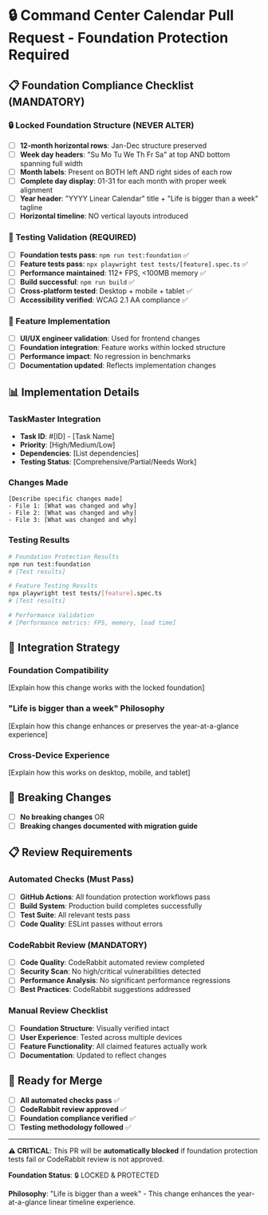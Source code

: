 # 🔒 Command Center Calendar Pull Request - Foundation Protection Required

## 📋 **Foundation Compliance Checklist (MANDATORY)**

### **🔒 Locked Foundation Structure (NEVER ALTER)**
- [ ] **12-month horizontal rows**: Jan-Dec structure preserved
- [ ] **Week day headers**: "Su Mo Tu We Th Fr Sa" at top AND bottom spanning full width  
- [ ] **Month labels**: Present on BOTH left AND right sides of each row
- [ ] **Complete day display**: 01-31 for each month with proper week alignment
- [ ] **Year header**: "YYYY Linear Calendar" title + "Life is bigger than a week" tagline
- [ ] **Horizontal timeline**: NO vertical layouts introduced

### **🧪 Testing Validation (REQUIRED)**
- [ ] **Foundation tests pass**: `npm run test:foundation` ✅
- [ ] **Feature tests pass**: `npx playwright test tests/[feature].spec.ts` ✅
- [ ] **Performance maintained**: 112+ FPS, <100MB memory ✅
- [ ] **Build successful**: `npm run build` ✅
- [ ] **Cross-platform tested**: Desktop + mobile + tablet ✅
- [ ] **Accessibility verified**: WCAG 2.1 AA compliance ✅

### **🎯 Feature Implementation**
- [ ] **UI/UX engineer validation**: Used for frontend changes
- [ ] **Foundation integration**: Feature works within locked structure
- [ ] **Performance impact**: No regression in benchmarks
- [ ] **Documentation updated**: Reflects implementation changes

## 📊 **Implementation Details**

### **TaskMaster Integration**
- **Task ID**: #[ID] - [Task Name]
- **Priority**: [High/Medium/Low]
- **Dependencies**: [List dependencies]
- **Testing Status**: [Comprehensive/Partial/Needs Work]

### **Changes Made**
```
[Describe specific changes made]
- File 1: [What was changed and why]
- File 2: [What was changed and why]
- File 3: [What was changed and why]
```

### **Testing Results**
```bash
# Foundation Protection Results
npm run test:foundation
# [Test results]

# Feature Testing Results  
npx playwright test tests/[feature].spec.ts
# [Test results]

# Performance Validation
# [Performance metrics: FPS, memory, load time]
```

## 🎯 **Integration Strategy**

### **Foundation Compatibility**
[Explain how this change works with the locked foundation]

### **"Life is bigger than a week" Philosophy**
[Explain how this change enhances or preserves the year-at-a-glance experience]

### **Cross-Device Experience**
[Explain how this works on desktop, mobile, and tablet]

## 🚨 **Breaking Changes**
- [ ] **No breaking changes** OR
- [ ] **Breaking changes documented with migration guide**

## 📋 **Review Requirements**

### **Automated Checks (Must Pass)**
- [ ] **GitHub Actions**: All foundation protection workflows pass
- [ ] **Build System**: Production build completes successfully
- [ ] **Test Suite**: All relevant tests pass
- [ ] **Code Quality**: ESLint passes without errors

### **CodeRabbit Review (MANDATORY)**
- [ ] **Code Quality**: CodeRabbit automated review completed
- [ ] **Security Scan**: No high/critical vulnerabilities detected
- [ ] **Performance Analysis**: No significant performance regressions
- [ ] **Best Practices**: CodeRabbit suggestions addressed

### **Manual Review Checklist**
- [ ] **Foundation Structure**: Visually verified intact
- [ ] **User Experience**: Tested across multiple devices
- [ ] **Feature Functionality**: All claimed features actually work
- [ ] **Documentation**: Updated to reflect changes

## 🎉 **Ready for Merge**

- [ ] **All automated checks pass** ✅
- [ ] **CodeRabbit review approved** ✅
- [ ] **Foundation compliance verified** ✅
- [ ] **Testing methodology followed** ✅

---

**⚠️ CRITICAL**: This PR will be **automatically blocked** if foundation protection tests fail or CodeRabbit review is not approved. 

**Foundation Status**: 🔒 LOCKED & PROTECTED

**Philosophy**: "Life is bigger than a week" - This change enhances the year-at-a-glance linear timeline experience.